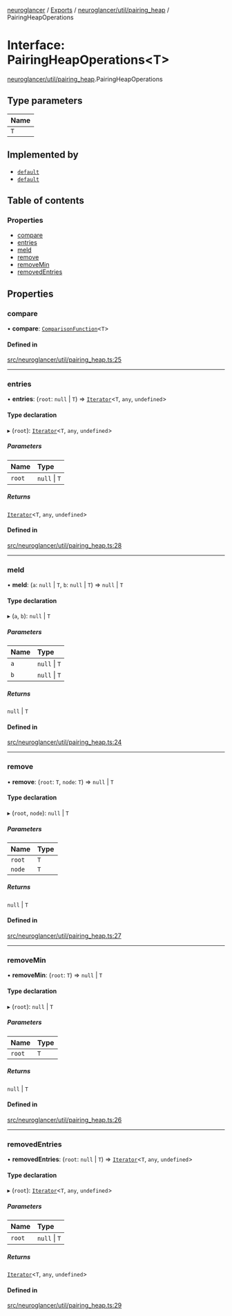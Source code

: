 [neuroglancer](../README.md) / [Exports](../modules.md) / [neuroglancer/util/pairing\_heap](../modules/neuroglancer_util_pairing_heap.md) / PairingHeapOperations

# Interface: PairingHeapOperations<T\>

[neuroglancer/util/pairing_heap](../modules/neuroglancer_util_pairing_heap.md).PairingHeapOperations

## Type parameters

| Name |
| :------ |
| `T` |

## Implemented by

- [`default`](../classes/neuroglancer_util_pairing_heap_0.default.md)
- [`default`](../classes/neuroglancer_util_pairing_heap_1.default.md)

## Table of contents

### Properties

- [compare](neuroglancer_util_pairing_heap.PairingHeapOperations.md#compare)
- [entries](neuroglancer_util_pairing_heap.PairingHeapOperations.md#entries)
- [meld](neuroglancer_util_pairing_heap.PairingHeapOperations.md#meld)
- [remove](neuroglancer_util_pairing_heap.PairingHeapOperations.md#remove)
- [removeMin](neuroglancer_util_pairing_heap.PairingHeapOperations.md#removemin)
- [removedEntries](neuroglancer_util_pairing_heap.PairingHeapOperations.md#removedentries)

## Properties

### compare

• **compare**: [`ComparisonFunction`](neuroglancer_util_pairing_heap.ComparisonFunction.md)<`T`\>

#### Defined in

[src/neuroglancer/util/pairing_heap.ts:25](https://github.com/ActiveBrainAtlas2/neuroglancer/blob/91617476/src/neuroglancer/util/pairing_heap.ts#L25)

___

### entries

• **entries**: (`root`: ``null`` \| `T`) => [`Iterator`](main_module._internal_.Iterator.md)<`T`, `any`, `undefined`\>

#### Type declaration

▸ (`root`): [`Iterator`](main_module._internal_.Iterator.md)<`T`, `any`, `undefined`\>

##### Parameters

| Name | Type |
| :------ | :------ |
| `root` | ``null`` \| `T` |

##### Returns

[`Iterator`](main_module._internal_.Iterator.md)<`T`, `any`, `undefined`\>

#### Defined in

[src/neuroglancer/util/pairing_heap.ts:28](https://github.com/ActiveBrainAtlas2/neuroglancer/blob/91617476/src/neuroglancer/util/pairing_heap.ts#L28)

___

### meld

• **meld**: (`a`: ``null`` \| `T`, `b`: ``null`` \| `T`) => ``null`` \| `T`

#### Type declaration

▸ (`a`, `b`): ``null`` \| `T`

##### Parameters

| Name | Type |
| :------ | :------ |
| `a` | ``null`` \| `T` |
| `b` | ``null`` \| `T` |

##### Returns

``null`` \| `T`

#### Defined in

[src/neuroglancer/util/pairing_heap.ts:24](https://github.com/ActiveBrainAtlas2/neuroglancer/blob/91617476/src/neuroglancer/util/pairing_heap.ts#L24)

___

### remove

• **remove**: (`root`: `T`, `node`: `T`) => ``null`` \| `T`

#### Type declaration

▸ (`root`, `node`): ``null`` \| `T`

##### Parameters

| Name | Type |
| :------ | :------ |
| `root` | `T` |
| `node` | `T` |

##### Returns

``null`` \| `T`

#### Defined in

[src/neuroglancer/util/pairing_heap.ts:27](https://github.com/ActiveBrainAtlas2/neuroglancer/blob/91617476/src/neuroglancer/util/pairing_heap.ts#L27)

___

### removeMin

• **removeMin**: (`root`: `T`) => ``null`` \| `T`

#### Type declaration

▸ (`root`): ``null`` \| `T`

##### Parameters

| Name | Type |
| :------ | :------ |
| `root` | `T` |

##### Returns

``null`` \| `T`

#### Defined in

[src/neuroglancer/util/pairing_heap.ts:26](https://github.com/ActiveBrainAtlas2/neuroglancer/blob/91617476/src/neuroglancer/util/pairing_heap.ts#L26)

___

### removedEntries

• **removedEntries**: (`root`: ``null`` \| `T`) => [`Iterator`](main_module._internal_.Iterator.md)<`T`, `any`, `undefined`\>

#### Type declaration

▸ (`root`): [`Iterator`](main_module._internal_.Iterator.md)<`T`, `any`, `undefined`\>

##### Parameters

| Name | Type |
| :------ | :------ |
| `root` | ``null`` \| `T` |

##### Returns

[`Iterator`](main_module._internal_.Iterator.md)<`T`, `any`, `undefined`\>

#### Defined in

[src/neuroglancer/util/pairing_heap.ts:29](https://github.com/ActiveBrainAtlas2/neuroglancer/blob/91617476/src/neuroglancer/util/pairing_heap.ts#L29)
